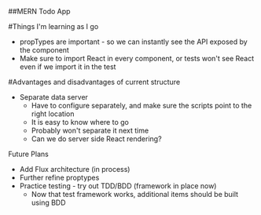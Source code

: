 ##MERN Todo App

#Things I'm learning as I go
- propTypes are important - so we can instantly see the API exposed by the component
- Make sure to import React in every component, or tests won't see React even if we import it in the test

#Advantages and disadvantages of current structure
- Separate data server
    - Have to configure separately, and make sure the scripts point to the right location
    - It is easy to know where to go
    - Probably won't separate it next time
    - Can we do server side React rendering?

Future Plans
- Add Flux architecture (in process)
- Further refine proptypes
- Practice testing - try out TDD/BDD (framework in place now)
    - Now that test framework works, additional items should be built using BDD